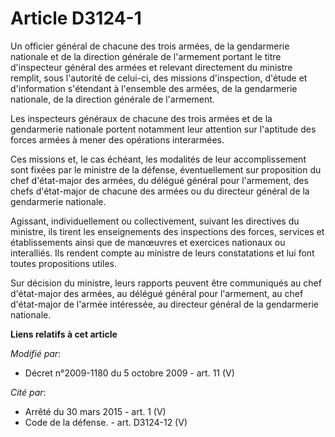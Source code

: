 # Article D3124-1

Un officier général de chacune des trois armées, de la gendarmerie nationale et de la direction générale de l'armement
portant le titre d'inspecteur général des armées et relevant directement du ministre remplit, sous l'autorité de celui-ci,
des missions d'inspection, d'étude et d'information s'étendant à l'ensemble des armées, de la gendarmerie nationale, de la
direction générale de l'armement. 

Les inspecteurs généraux de chacune des trois armées et de la gendarmerie nationale portent notamment leur attention sur
l'aptitude des forces armées à mener des opérations interarmées. 

Ces missions et, le cas échéant, les modalités de leur accomplissement sont fixées par le ministre de la défense,
éventuellement sur proposition du chef d'état-major des armées, du délégué général pour l'armement, des chefs d'état-major de
chacune des armées ou du directeur général de la gendarmerie nationale. 

Agissant, individuellement ou collectivement, suivant les directives du ministre, ils tirent les enseignements des
inspections des forces, services et établissements ainsi que de manœuvres et exercices nationaux ou interalliés. Ils rendent
compte au ministre de leurs constatations et lui font toutes propositions utiles. 

Sur décision du ministre, leurs rapports peuvent être communiqués au chef d'état-major des armées, au délégué général pour
l'armement, au chef d'état-major de l'armée intéressée, au directeur général de la gendarmerie nationale.

**Liens relatifs à cet article**

_Modifié par_:

  - Décret n°2009-1180 du 5 octobre 2009 - art. 11 (V)

_Cité par_:

  - Arrêté du 30 mars 2015 - art. 1 (V)
  - Code de la défense. - art. D3124-12 (V)

